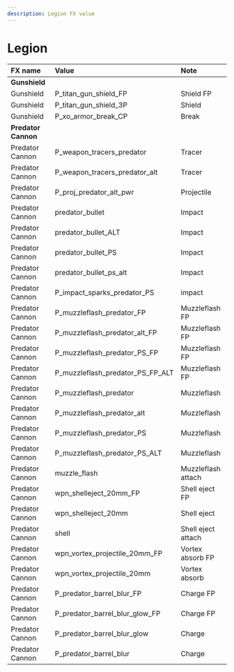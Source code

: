 ```yaml
---
description: Legion FX value
---
```


# Legion

| FX name | Value | Note |
| :--- | :--- | :--- |
| **Gunshield** |  |  |
| Gunshield | P\_titan\_gun\_shield\_FP | Shield FP |
| Gunshield | P\_titan\_gun\_shield\_3P | Shield |
| Gunshield | P\_xo\_armor\_break\_CP | Break |
| **Predator Cannon** |  |  |
| Predator Cannon | P\_weapon\_tracers\_predator | Tracer |
| Predator Cannon | P\_weapon\_tracers\_predator\_alt | Tracer |
| Predator Cannon | P\_proj\_predator\_alt\_pwr | Projectile |
| Predator Cannon | predator\_bullet | Impact |
| Predator Cannon | predator\_bullet\_ALT | Impact |
| Predator Cannon | predator\_bullet\_PS | Impact |
| Predator Cannon | predator\_bullet\_ps\_alt | Impact |
| Predator Cannon | P\_impact\_sparks\_predator\_PS | impact |
| Predator Cannon | P\_muzzleflash\_predator\_FP | Muzzleflash FP |
| Predator Cannon | P\_muzzleflash\_predator\_alt\_FP | Muzzleflash FP |
| Predator Cannon | P\_muzzleflash\_predator\_PS\_FP | Muzzleflash FP |
| Predator Cannon | P\_muzzleflash\_predator\_PS\_FP\_ALT | Muzzleflash FP |
| Predator Cannon | P\_muzzleflash\_predator | Muzzleflash |
| Predator Cannon | P\_muzzleflash\_predator\_alt | Muzzleflash |
| Predator Cannon | P\_muzzleflash\_predator\_PS | Muzzleflash |
| Predator Cannon | P\_muzzleflash\_predator\_PS\_ALT | Muzzleflash |
| Predator Cannon | muzzle\_flash | Muzzleflash attach |
| Predator Cannon | wpn\_shelleject\_20mm\_FP | Shell eject FP |
| Predator Cannon | wpn\_shelleject\_20mm | Shell eject |
| Predator Cannon | shell | Shell eject attach |
| Predator Cannon | wpn\_vortex\_projectile\_20mm\_FP | Vortex absorb FP |
| Predator Cannon | wpn\_vortex\_projectile\_20mm | Vortex absorb |
| Predator Cannon | P\_predator\_barrel\_blur\_FP | Charge FP |
| Predator Cannon | P\_predator\_barrel\_blur\_glow\_FP | Charge FP |
| Predator Cannon | P\_predator\_barrel\_blur\_glow | Charge |
| Predator Cannon | P\_predator\_barrel\_blur | Charge |

